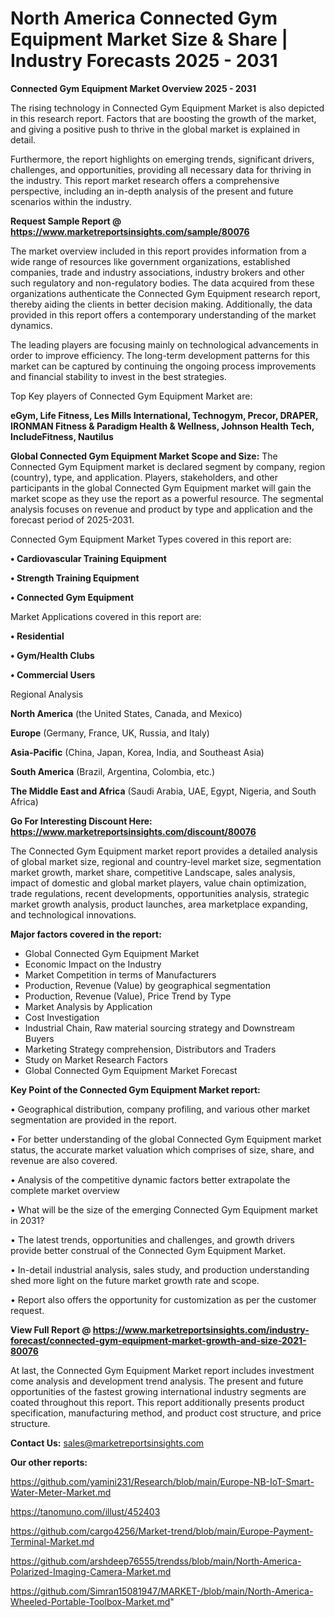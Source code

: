# North America Connected Gym Equipment Market Size & Share | Industry Forecasts 2025 - 2031

<Strong> Connected Gym Equipment Market Overview 2025 - 2031</strong>

The rising technology in Connected Gym Equipment Market is also depicted in this research report. Factors that are boosting the growth of the market, and giving a positive push to thrive in the global market is explained in detail.

Furthermore, the report highlights on emerging trends, significant drivers, challenges, and opportunities, providing all necessary data for thriving in the industry. This report market research offers a comprehensive perspective, including an in-depth analysis of the present and future scenarios within the industry.

<strong>Request Sample Report @ <a href=https://www.marketreportsinsights.com/sample/80076>https://www.marketreportsinsights.com/sample/80076</a></strong>

The market overview included in this report provides information from a wide range of resources like government organizations, established companies, trade and industry associations, industry brokers and other such regulatory and non-regulatory bodies. The data acquired from these organizations authenticate the Connected Gym Equipment research report, thereby aiding the clients in better decision making. Additionally, the data provided in this report offers a contemporary understanding of the market dynamics.

The leading players are focusing mainly on technological advancements in order to improve efficiency. The long-term development patterns for this market can be captured by continuing the ongoing process improvements and financial stability to invest in the best strategies.

Top Key players of Connected Gym Equipment Market are:

<strong>eGym, Life Fitness, Les Mills International, Technogym, Precor, DRAPER, IRONMAN Fitness & Paradigm Health & Wellness, Johnson Health Tech, IncludeFitness, Nautilus</strong>

<strong><b>Global Connected Gym Equipment Market Scope and Size:</b></strong>
The Connected Gym Equipment market is declared segment by company, region (country), type, and application. Players, stakeholders, and other participants in the global Connected Gym Equipment market will gain the market scope as they use the report as a powerful resource. The segmental analysis focuses on revenue and product by type and application and the forecast period of 2025-2031.

Connected Gym Equipment Market Types covered in this report are:

<strong>• Cardiovascular Training Equipment

• Strength Training Equipment

• Connected Gym Equipment</strong>

Market Applications covered in this report are:

<strong>• Residential

• Gym/Health Clubs

• Commercial Users</strong> 

Regional Analysis

<strong>North America</strong> (the United States, Canada, and Mexico)

<strong>Europe</strong> (Germany, France, UK, Russia, and Italy)

<strong>Asia-Pacific</strong> (China, Japan, Korea, India, and Southeast Asia)

<strong>South America</strong> (Brazil, Argentina, Colombia, etc.)

<strong>The Middle East and Africa</strong> (Saudi Arabia, UAE, Egypt, Nigeria, and South Africa)

<strong>Go For Interesting Discount Here: <a href=https://www.marketreportsinsights.com/discount/80076>https://www.marketreportsinsights.com/discount/80076</a></strong>

The Connected Gym Equipment market report provides a detailed analysis of global market size, regional and country-level market size, segmentation market growth, market share, competitive Landscape, sales analysis, impact of domestic and global market players, value chain optimization, trade regulations, recent developments, opportunities analysis, strategic market growth analysis, product launches, area marketplace expanding, and technological innovations.

<strong><b>Major factors covered in the report:</b></strong>
<ul>
  <li>Global Connected Gym Equipment Market </li>
  <li>Economic Impact on the Industry</li>
  <li>Market Competition in terms of Manufacturers</li>
  <li>Production, Revenue (Value) by geographical segmentation</li>
  <li>Production, Revenue (Value), Price Trend by Type</li>
  <li>Market Analysis by Application</li>
  <li>Cost Investigation</li>
  <li>Industrial Chain, Raw material sourcing strategy and Downstream Buyers</li>
  <li>Marketing Strategy comprehension, Distributors and Traders</li>
  <li>Study on Market Research Factors</li>
  <li>Global Connected Gym Equipment Market Forecast</li>
</ul>

<strong><b>Key Point of the Connected Gym Equipment Market report:</b></strong>

• Geographical distribution, company profiling, and various other market segmentation are provided in the report.

• For better understanding of the global Connected Gym Equipment market status, the accurate market valuation which comprises of size, share, and revenue are also covered.

• Analysis of the competitive dynamic factors better extrapolate the complete market overview

• What will be the size of the emerging Connected Gym Equipment market in 2031?

• The latest trends, opportunities and challenges, and growth drivers provide better construal of the Connected Gym Equipment Market.

• In-detail industrial analysis, sales study, and production understanding shed more light on the future market growth rate and scope.

• Report also offers the opportunity for customization as per the customer request.

<strong><b>View Full Report @ <a href=https://www.marketreportsinsights.com/industry-forecast/connected-gym-equipment-market-growth-and-size-2021-80076>https://www.marketreportsinsights.com/industry-forecast/connected-gym-equipment-market-growth-and-size-2021-80076</a></b></strong>


At last, the Connected Gym Equipment Market report includes investment come analysis and development trend analysis. The present and future opportunities of the fastest growing international industry segments are coated throughout this report. This report additionally presents product specification, manufacturing method, and product cost structure, and price structure.

<strong>Contact Us:</strong>
sales@marketreportsinsights.com

<strong>Our other reports:</strong>

<a href=https://github.com/yamini231/Research/blob/main/Europe-NB-IoT-Smart-Water-Meter-Market.md>https://github.com/yamini231/Research/blob/main/Europe-NB-IoT-Smart-Water-Meter-Market.md</a>

<a href=https://tanomuno.com/illust/452403>https://tanomuno.com/illust/452403</a>

<a href=https://github.com/cargo4256/Market-trend/blob/main/Europe-Payment-Terminal-Market.md>https://github.com/cargo4256/Market-trend/blob/main/Europe-Payment-Terminal-Market.md</a>

<a href=https://github.com/arshdeep76555/trendss/blob/main/North-America-Polarized-Imaging-Camera-Market.md>https://github.com/arshdeep76555/trendss/blob/main/North-America-Polarized-Imaging-Camera-Market.md</a>

<a href=https://github.com/Simran15081947/MARKET-/blob/main/North-America-Wheeled-Portable-Toolbox-Market.md>https://github.com/Simran15081947/MARKET-/blob/main/North-America-Wheeled-Portable-Toolbox-Market.md</a>"
